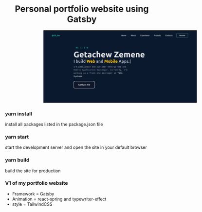 <p align="center">
<h1 align="center">
    Personal portfolio website using Gatsby
</h1>
  <a style="margin-left: 25%" href="https://getachew.me">
    <img  alt="PortfolioScreenShot" src="https://github.com/getachewzemene/my_portfolio/blob/master/static/screen.png"/>
  </a>
</p>

### yarn install
install all packages listed in the package.json file

### yarn start
start the development server and open the site in your default browser

### yarn build
build the site for production

### V1 of my portfolio website 

- Framework = Gatsby
- Animation = react-spring and typewriter-effect
- style = TailwindCSS

